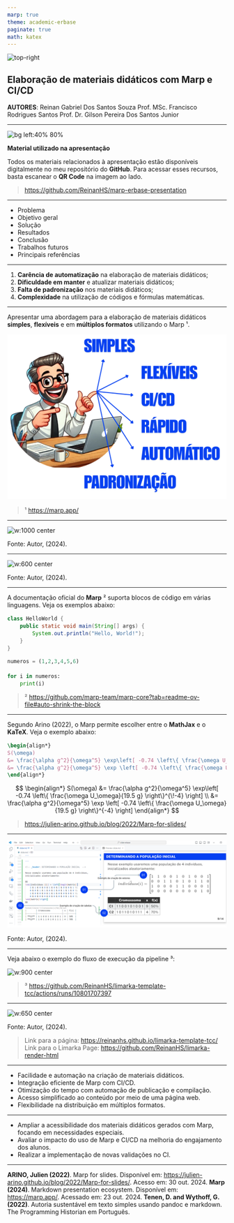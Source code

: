 ```yaml
---
marp: true
theme: academic-erbase
paginate: true
math: katex
---
```


<!-- _class: lead -->

![top-right](https://main--ornate-begonia-abfe87.netlify.app/assets/logo.svg)

## Elaboração de materiais didáticos com Marp e CI/CD

**AUTORES**: Reinan Gabriel Dos Santos Souza
Prof. MSc. Francisco Rodrigues Santos
Prof. Dr. Gilson Pereira Dos Santos Junior

<!-- _footer: '07 de novembro de 2024' -->

---

![bg left:40% 80%](https://www.qrtag.net/api/qr_1280.png?url=https://reinanhs.github.io/marp-erbase-presentation/)

**Material utilizado na apresentação**

Todos os materiais relacionados à apresentação estão disponíveis digitalmente no meu repositório do **GitHub**. Para acessar esses recursos, basta escanear o **QR Code** na imagem ao lado.

> https://github.com/ReinanHS/marp-erbase-presentation

---

<!-- _header: Sumário -->

- Problema
- Objetivo geral
- Solução
- Resultados
- Conclusão
- Trabalhos futuros
- Principais referências

---

<!-- _header: PROBLEMA -->

1. **Carência de automatização** na elaboração de materiais didáticos;
2. **Dificuldade em manter** e atualizar materiais didáticos;
3. **Falta de padronização** nos materiais didáticos;
4. **Complexidade** na utilização de códigos e fórmulas matemáticas.

---

<!-- _header: OBJETIVO GERAL -->

Apresentar uma abordagem para a elaboração de materiais didáticos **simples**, **flexíveis** e em **múltiplos formatos** utilizando o Marp ¹.

![w:500 center](https://raw.githubusercontent.com/ReinanHS/marp-erbase-presentation/refs/heads/master/img/ilustracao_objetivos.png)

<!-- <c>Fonte: Autor, (2024).</c> -->

> ¹ https://marp.app/

---

<!-- _class: image_with_font -->
<!-- _header: SOLUÇÃO  -->

![w:1000 center](https://gitlab.com/reinanhs/repo-slide-presentation/-/raw/main/imagens/tcc/exemplo-do-marp-slide.png)

Fonte: Autor, (2024).

---

<!-- _class: image_with_font -->
<!-- _header: EXEMPLO SOBRE O CONTROLE NA ATUALIZAÇÃO DOS MATERIAIS  -->

![w:600 center](https://gitlab.com/reinanhs/repo-slide-presentation/-/raw/main/imagens/tcc/exemplo-de-discussao-em-um-pull-request.png)

Fonte: Autor, (2024).

---

<!-- _header: EXEMPLO DE BLOCO DE CÓDIGO  -->

A documentação oficial do **Marp** ² suporta blocos de código em várias linguagens. Veja os exemplos abaixo:

```java
class HelloWorld {
    public static void main(String[] args) {
        System.out.println("Hello, World!"); 
    }
}
```

```python
numeros = (1,2,3,4,5,6)

for i in numeros:
    print(i)
```

> ² https://github.com/marp-team/marp-core?tab=readme-ov-file#auto-shrink-the-block

---

<!-- _header: EXPRESSÕES MATEMÁTICAS  -->

Segundo Arino (2022), o Marp permite escolher entre o **MathJax** e o **KaTeX**. Veja o exemplo abaixo:

```tex
\begin{align*}
S(\omega) 
&= \frac{\alpha g^2}{\omega^5} \exp\left[ -0.74 \left\{ \frac{\omega U_\omega}{19.5 g} \right\}^{\!-4} \right] \\
&= \frac{\alpha g^2}{\omega^5} \exp \left[ -0.74 \left\{ \frac{\omega U_\omega}{19.5 g} \right\}^{-4} \right]
\end{align*}
```

$$
\begin{align*}
S(\omega) 
&= \frac{\alpha g^2}{\omega^5} \exp\left[ -0.74 \left\{ \frac{\omega U_\omega}{19.5 g} \right\}^{\!-4} \right] \\
&= \frac{\alpha g^2}{\omega^5} \exp \left[ -0.74 \left\{ \frac{\omega U_\omega}{19.5 g} \right\}^{-4} \right]
\end{align*}
$$

> https://julien-arino.github.io/blog/2022/Marp-for-slides/

---

<!-- _class: image_with_font -->
<!-- _header: EXEMPLO DE ESCRITA DO SLIDE EM MARKDOWN  -->

![w:1200 center](https://raw.githubusercontent.com/ReinanHS/marp-erbase-presentation/refs/heads/master/img/exemplo-vetor.png)

Fonte: Autor, (2024).

---
<!-- _header: PIPELINE PARA AUTOMATIZAR A COMPILAÇÃO E PUBLICAÇÃO -->

Veja abaixo o exemplo do fluxo de execução da pipeline ³:

![w:900 center](https://gitlab.com/reinanhs/repo-slide-presentation/-/raw/main/imagens/tcc/github-action-pipeline.png)

<!-- <c>Fonte: Autor, (2024).</c> -->

> ³ https://github.com/ReinanHS/limarka-template-tcc/actions/runs/10801707397

---
<!-- _class: image_with_font -->
<!-- _header: RESULTADO DA PÁGINA DE PUBLICAÇÃO GERADO PELO CI/CD -->

![w:650 center](https://gitlab.com/reinanhs/repo-slide-presentation/-/raw/main/imagens/tcc/limarka-page.png)

Fonte: Autor, (2024).

> Link para a página: https://reinanhs.github.io/limarka-template-tcc/
> Link para o Limarka Page: https://github.com/ReinanHS/limarka-render-html

---

<!-- _header: CONCLUSÃO -->

- Facilidade e automação na criação de materiais didáticos.
- Integração eficiente de Marp com CI/CD.
- Otimização do tempo com automação de publicação e compilação.
- Acesso simplificado ao conteúdo por meio de uma página web.
- Flexibilidade na distribuição em múltiplos formatos.

---

<!-- _header: TRABALHOS FUTUROS -->

- Ampliar a acessibilidade dos materiais didáticos gerados com Marp, focando em necessidades especiais.
- Avaliar o impacto do uso de Marp e CI/CD na melhoria do engajamento dos alunos.
- Realizar a implementação de novas validações no CI.

---

<!-- _header: PRINCIPAIS REFERÊNCIAS -->

**ARINO, Julien (2022)**. Marp for slides. Disponível em: https://julien-arino.github.io/blog/2022/Marp-for-slides/. Acesso em: 30 out. 2024.
**Marp (2024)**. Markdown presentation ecosystem. Disponível em: https://marp.app/. Acessado em: 23 out. 2024.
**Tenen, D. and Wythoff, G. (2022)**. Autoria sustentável em texto simples usando pandoc e markdown. The Programming Historian em Português.
